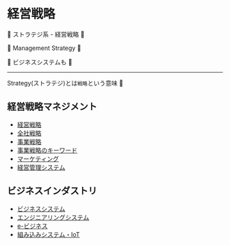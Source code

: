 # 経営戦略

:dog: ストラテジ系 - 経営戦略 :dog:

:dog: Management Strategy :dog:

:dog: ビジネスシステムも :dog:

---

Strategy(ストラテジ)とは`戦略`という意味 :dog:

## 経営戦略マネジメント

- [経営戦略](management_strategy.md)
- [全社戦略](corporate_strategy.md)
- [事業戦略](business_strategy.md)
- [事業戦略のキーワード](bsc.md)
- [マーケティング](marketing.md)
- [経営管理システム](business_management_system.md)

## ビジネスインダストリ

- [ビジネスシステム](business_system.md)
- [エンジニアリングシステム](engineering_system.md)
- [e-ビジネス](e_business.md)
- [組み込みシステム・IoT](iot.md)

